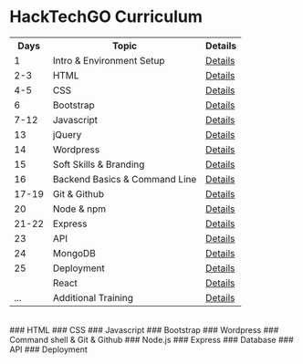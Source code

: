 # HackTechGO Curriculum

<table style="width:100%">
  <tr>
    <th>Days</th>
    <th>Topic</th>
    <th>Details</th>
  </tr>
  <tr>
    <td>1</td>
    <td>Intro & Environment Setup</td>
    <td><a href="https://github.com/HackTechGO/Introduction-Setup">Details </a></td>
  </tr>
  <tr>
    <td>2-3</td>
    <td>HTML</td>
    <td><a href="https://github.com/HackTechGO/html">Details </a></td>
  </tr>
  <tr>
    <td>4-5</td>
    <td>CSS</td>
    <td><a href="https://github.com/HackTechGO/CSS">Details </a></td>
  </tr>
  <tr>
    <td>6</td>
    <td>Bootstrap</td>
    <td><a href="https://github.com/HackTechGO/Bootstrap">Details </a></td>
  </tr>
   <tr>
    <td>7-12</td>
    <td>Javascript</td>
    <td><a href="https://github.com/HackTechGO/JavaScript">Details </a></td>
  </tr>
  <tr>
    <td>13</td>
    <td>jQuery</td>
    <td> <a href="https://github.com/HackTechGO/jQuery/blob/master/README.md">Details</a></td>
  </tr>
  <tr>
    <td>14</td>
    <td>Wordpress</td>
    <td><a href="https://github.com/HackTechGO/Wordpress">Details</a></td>
  </tr>
  <tr>
    <td>15</td>
    <td>Soft Skills & Branding</td>
    <td><a href="https://github.com/HackTechGO/Branding-CV-Linkedin"> Details </a></td>
  </tr> 
  <tr>
    <td>16</td>
    <td>Backend Basics & Command Line</td>
    <td><a href="https://github.com/HackTechGO/Backend">Details</a></td>
  </tr>
  <tr>
    <td>17-19</td>
    <td>Git & Github</td> 
    <td><a href="https://github.com/HackTechGO/Git-Github">Details</a></td>
  </tr>
  <tr>
    <td>20</td>
    <td>Node & npm</td>
    <td><a href="https://github.com/HackTechGO/Node.js">Details</a></td>
  </tr>
  <tr>
    <td>21-22</td>
    <td>Express</td>
    <td><a href="https://github.com/HackTechGO/Express">Details</a></td>
  </tr>
  <tr>
    <td>23</td>
    <td>API</td>
    <td><a href="https://github.com/HackTechGO/API">Details</a></td>
  </tr>
  <tr>
    <td>24</td>
    <td>MongoDB</td>
    <td><a href="https://github.com/HackTechGO/MongoDB">Details</a></td>
  </tr>
  <tr>
    <td>25</td>
    <td>Deployment</td>
    <td><a href="https://github.com/HackTechGO/Deployment">Details</a></td>
  </tr>
  <tr>
    <td></td>
    <td>React</td>
    <td><a href="#">Details</a></td>
  </tr>
  <tr>
    <td>...</td>
    <td>Additional Training</td>
    <td><a href="https://github.com/HackTechGO/Additional-Training">Details</a></td>
  </tr>
</table>

</br>
### HTML
### CSS
### Javascript
### Bootstrap
### Wordpress
### Command shell & Git & Github
### Node.js
### Express
### Database
### API
### Deployment
